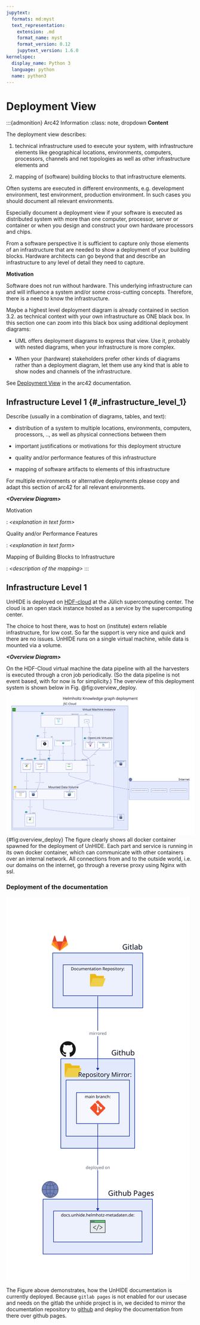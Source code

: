 ```yaml
---
jupytext:
  formats: md:myst
  text_representation:
    extension: .md
    format_name: myst
    format_version: 0.12
    jupytext_version: 1.6.0
kernelspec:
  display_name: Python 3
  language: python
  name: python3
---
```


# Deployment View

:::{admonition} Arc42 Information
:class: note, dropdown
**Content**


The deployment view describes:

1.  technical infrastructure used to execute your system, with
    infrastructure elements like geographical locations, environments,
    computers, processors, channels and net topologies as well as other
    infrastructure elements and

2.  mapping of (software) building blocks to that infrastructure
    elements.

Often systems are executed in different environments, e.g. development
environment, test environment, production environment. In such cases you
should document all relevant environments.

Especially document a deployment view if your software is executed as
distributed system with more than one computer, processor, server or
container or when you design and construct your own hardware processors
and chips.

From a software perspective it is sufficient to capture only those
elements of an infrastructure that are needed to show a deployment of
your building blocks. Hardware architects can go beyond that and
describe an infrastructure to any level of detail they need to capture.

**Motivation**


Software does not run without hardware. This underlying infrastructure
can and will influence a system and/or some cross-cutting concepts.
Therefore, there is a need to know the infrastructure.

Maybe a highest level deployment diagram is already contained in section
3.2. as technical context with your own infrastructure as ONE black box.
In this section one can zoom into this black box using additional
deployment diagrams:

-   UML offers deployment diagrams to express that view. Use it,
    probably with nested diagrams, when your infrastructure is more
    complex.

-   When your (hardware) stakeholders prefer other kinds of diagrams
    rather than a deployment diagram, let them use any kind that is able
    to show nodes and channels of the infrastructure.

See [Deployment View](https://docs.arc42.org/section-7/) in the arc42
documentation.

## Infrastructure Level 1 {#_infrastructure_level_1}

Describe (usually in a combination of diagrams, tables, and text):

-   distribution of a system to multiple locations, environments,
    computers, processors, .., as well as physical connections between
    them

-   important justifications or motivations for this deployment
    structure

-   quality and/or performance features of this infrastructure

-   mapping of software artifacts to elements of this infrastructure

For multiple environments or alternative deployments please copy and
adapt this section of arc42 for all relevant environments.

***\<Overview Diagram>***

Motivation

:   *\<explanation in text form>*

Quality and/or Performance Features

:   *\<explanation in text form>*

Mapping of Building Blocks to Infrastructure

:   *\<description of the mapping>*
:::

## Infrastructure Level 1


UnHIDE is deployed on [HDF-cloud](https://www.fz-juelich.de/en/ias/jsc/systems/scientific-clouds/hdf-cloud)
at the Jülich supercomputing center. The cloud is an open stack instance hosted as a service by the supercomputing center.

The choice to host there, was to host on (institute) extern reliable infrastructure, for low cost.
So far the support is very nice and quick and there are no issues.
UnHIDE runs on a single virtual machine, while data is mounted via a volume.



***\<Overview Diagram>***

On the HDF-Cloud virtual machine the data pipeline with all the harvesters is executed through a cron job periodically.
(So the data pipeline is not event based, with for now is for simplicity.) The overview of this 
deployment system is shown below in Fig. @fig:overview_deploy.
![overview_deploy](../../diagrams/unhide_deployment_overview.svg){#fig:overview_deploy}
The figure clearly shows all docker container spawned for the deployment of UnHIDE. 
Each part and service is running in its own docker container, which can communicate with other containers
over an internal network. All connections from and to the outside world, i.e. our domains on the internet, go through
a reverse proxy using Nginx with ssl.

### Deployment of the documentation

![repository_overview](../../diagrams/documentation_deployment.svg)

The Figure above demonstrates, how the UnHIDE documentation is currently deployed.
Because `gitlab pages` is not enabled for our usecase and needs on the gitlab the unhide project is in,
we decided to mirror the documentation repository to [github](https://github.com/Materials-Data-Science-and-Informatics/unhide-docs) and deploy the documentation from there
over github pages.


